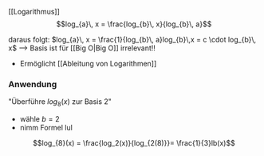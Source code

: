 [[Logarithmus]]
$$log_{a}\, x = \frac{log_{b}\, x}{log_{b}\, a}$$

daraus folgt:
$log_{a}\, x = \frac{1}{log_{b}\, a}log_{b}\,x = c \cdot log_{b}\, x$ 
--> Basis ist für [[Big O|Big O]] irrelevant!! 
- Ermöglicht [[Ableitung von Logarithmen]]


### Anwendung
"Überführe $log_{8}(x)$ zur Basis 2"
- wähle $b = 2$
- nimm Formel lul

$$log_{8}(x) = \frac{log_2(x)}{log_{2(8)}}= \frac{1}{3}lb(x)$$

